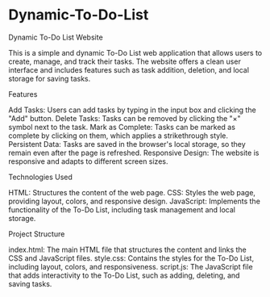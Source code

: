 # Dynamic-To-Do-List
Dynamic To-Do List Website

This is a simple and dynamic To-Do List web application that allows users to create, manage, and track their tasks. The website offers a clean user interface and includes features such as task addition, deletion, and local storage for saving tasks.

Features

Add Tasks:
Users can add tasks by typing in the input box and clicking the "Add" button.
Delete Tasks: 
Tasks can be removed by clicking the "×" symbol next to the task.
Mark as Complete: 
Tasks can be marked as complete by clicking on them, which applies a strikethrough style.
Persistent Data: 
Tasks are saved in the browser's local storage, so they remain even after the page is refreshed.
Responsive Design: 
The website is responsive and adapts to different screen sizes.

Technologies Used

HTML:
Structures the content of the web page.
CSS: 
Styles the web page, providing layout, colors, and responsive design.
JavaScript: 
Implements the functionality of the To-Do List, including task management and local storage.

Project Structure

index.html:
The main HTML file that structures the content and links the CSS and JavaScript files.
style.css:
Contains the styles for the To-Do List, including layout, colors, and responsiveness.
script.js:
The JavaScript file that adds interactivity to the To-Do List, such as adding, deleting, and saving tasks.
